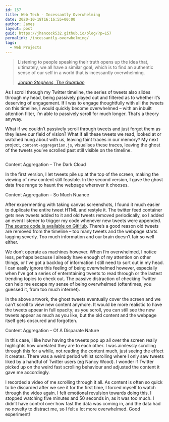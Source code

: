 ```yaml
---
id: 157
title: Web Tech - Incessantly Overwhelming
date: 2020-10-18T16:16:55+00:00
author: James
layout: post
guid: https://jhancock532.github.io/blog/?p=157
permalink: /incessantly-overwhelming/
tags:
  - Web Projects
---
```

<blockquote class="wp-block-quote">
  <p>
    Listening to people speaking their truth opens up the idea that, ultimately, we all have a similar goal, which is to find an authentic sense of our self in a world that is incessantly overwhelming.
  </p>
  
  <cite><a href="https://www.theguardian.com/tv-and-radio/2020/oct/13/jordan-stephens-mental-health-gentrified">Jordan Stephens, The Guardian</a></cite>
</blockquote>

As I scroll through my Twitter timeline, the series of tweets also slides through my head, being passively played out and filtered as to whether it&#8217;s deserving of engagement. If I was to engage thoughtfully with all the tweets on this timeline, I would quickly become overwhelmed &#8211; with an inbuilt attention filter, I&#8217;m able to passively scroll for much longer. That&#8217;s a theory anyway.

What if we couldn&#8217;t passively scroll through tweets and just forget them as they leave our field of vision? What if all these tweets we read, looked at or watched hung about with us, leaving faint traces in our memory? My next project, `content-aggregation.js`, visualises these traces, leaving the ghost of the tweets you&#8217;ve scrolled past still visible on the timeline.

<img loading="lazy" src="https://jhancock532.github.io/blog/wp-content/uploads/2020/10/webpage-overload-1024x576.png" alt="" class="wp-image-161" srcset="https://jhancock532.github.io/blog/wp-content/uploads/2020/10/webpage-overload-1024x576.png 1024w, https://jhancock532.github.io/blog/wp-content/uploads/2020/10/webpage-overload-300x169.png 300w, https://jhancock532.github.io/blog/wp-content/uploads/2020/10/webpage-overload-768x432.png 768w, https://jhancock532.github.io/blog/wp-content/uploads/2020/10/webpage-overload-1536x864.png 1536w, https://jhancock532.github.io/blog/wp-content/uploads/2020/10/webpage-overload.png 1920w" sizes="(max-width: 767px) 89vw, (max-width: 1000px) 54vw, (max-width: 1071px) 543px, 580px" /> 

Content Aggregation &#8211; The Dark Cloud

In the first version, I let tweets pile up at the top of the screen, making the viewing of new content still feasible. In the second version, I gave the ghost data free range to haunt the webpage wherever it chooses.

<img loading="lazy" src="https://jhancock532.github.io/blog/wp-content/uploads/2020/10/even-further-into-the-noise-1024x576.png" alt="" class="wp-image-163" srcset="https://jhancock532.github.io/blog/wp-content/uploads/2020/10/even-further-into-the-noise-1024x576.png 1024w, https://jhancock532.github.io/blog/wp-content/uploads/2020/10/even-further-into-the-noise-300x169.png 300w, https://jhancock532.github.io/blog/wp-content/uploads/2020/10/even-further-into-the-noise-768x432.png 768w, https://jhancock532.github.io/blog/wp-content/uploads/2020/10/even-further-into-the-noise-1536x864.png 1536w, https://jhancock532.github.io/blog/wp-content/uploads/2020/10/even-further-into-the-noise.png 1920w" sizes="(max-width: 767px) 89vw, (max-width: 1000px) 54vw, (max-width: 1071px) 543px, 580px" />Content Aggregation &#8211; So Much Nuance

After expermenting with taking canvas screenshots, I found it much easier to duplicate the entire tweet HTML and restyle it. The twitter feed container gets new tweets added to it and old tweets removed periodically, so I added an event listener to trigger my code whenever new tweets were appended. [The source code is available on GitHub](https://gist.github.com/jhancock532/64b15a90a82ba184ec9c47f6db4ecf84). There&#8217;s a good reason old tweets are removed from the timeline &#8211; too many tweets and the webpage starts lagging severly. Too much information and our brain doesn&#8217;t fair so well either.

We don&#8217;t operate as machines however. When I&#8217;m overwhelmed, I notice less, perhaps because I already have enough of my attention on other things, or I&#8217;ve got a backlog of information I still need to sort out in my head. I can easily ignore this feeling of being overwhelmed however, especially when I&#8217;ve got a series of enterntaining tweets to read through or the lastest trending topics to check out. The passive distraction of checking Twitter can help me escape my sense of being overwhelmed (oftentimes, you guessed it, from too much internet).

In the above artwork, the ghost tweets eventually cover the screen and we can&#8217;t scroll to view new content anymore. It would be more realistic to have the tweets appear in full opacity; as you scroll, you can still see the new tweets appear as much as you like, but the old content and the webpage itself gets obscured and forgotten.

<img loading="lazy" src="https://jhancock532.github.io/blog/wp-content/uploads/2020/10/disparate-content-1024x576.png" alt="" class="wp-image-165" srcset="https://jhancock532.github.io/blog/wp-content/uploads/2020/10/disparate-content-1024x576.png 1024w, https://jhancock532.github.io/blog/wp-content/uploads/2020/10/disparate-content-300x169.png 300w, https://jhancock532.github.io/blog/wp-content/uploads/2020/10/disparate-content-768x432.png 768w, https://jhancock532.github.io/blog/wp-content/uploads/2020/10/disparate-content-1536x864.png 1536w, https://jhancock532.github.io/blog/wp-content/uploads/2020/10/disparate-content.png 1920w" sizes="(max-width: 767px) 89vw, (max-width: 1000px) 54vw, (max-width: 1071px) 543px, 580px" />Content Aggregation &#8211; Of A Disparate Nature

In this case, I like how having the tweets pop up all over the screen really highlights how unrelated they are to each other. I was aimlessly scrolling through this for a while, not reading the content much, just seeing the effect it creates. There was a weird period whilst scrolling where I only saw tweets liked by a handful of Twitter users (eg Nancy Wood). I wonder if Twitter picked up on the weird fast scrolling behaviour and adjusted the content it gave me accordingly.

I recorded a video of me scrolling through it all. As content is often so quick to be discarded after we see it for the first time, I forced myself to watch through the video again. I felt emotional revulsion towards doing this. I stopped watching five minutes and 50 seconds in, as it was too much. I didn&#8217;t have control over how fast the data was coming in, and the data had no novelty to distract me, so I felt a lot more overwhelmed. Good experiment!